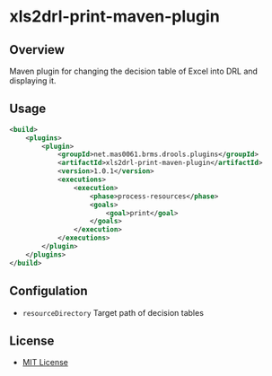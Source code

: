 # xls2drl-print-maven-plugin

## Overview

Maven plugin for changing the decision table of Excel into DRL and displaying it.

## Usage
```xml
<build>
	<plugins>
		<plugin>
			<groupId>net.mas0061.brms.drools.plugins</groupId>
			<artifactId>xls2drl-print-maven-plugin</artifactId>
			<version>1.0.1</version>
			<executions>
				<execution>
					<phase>process-resources</phase>
					<goals>
						<goal>print</goal>
					</goals>
				</execution>
			</executions>
		</plugin>
	</plugins>
</build>
```

## Configulation
* `resourceDirectory` Target path of decision tables

## License

* [MIT License](http://opensource.org/licenses/MIT)